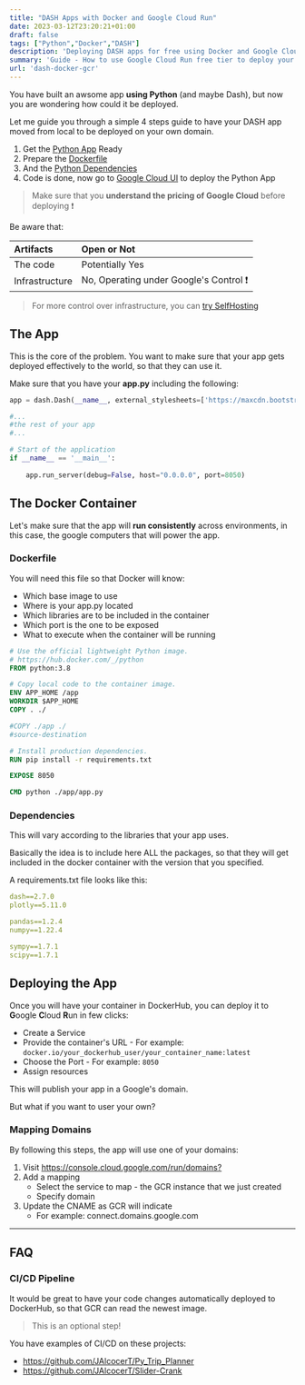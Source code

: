 ```yaml
---
title: "DASH Apps with Docker and Google Cloud Run"
date: 2023-03-12T23:20:21+01:00
draft: false
tags: ["Python","Docker","DASH"]
description: 'Deploying DASH apps for free using Docker and Google Cloud run.'
summary: 'Guide - How to use Google Cloud Run free tier to deploy your Python DASH apps.'
url: 'dash-docker-gcr'
---
```


<!-- # DASH on Google Cloud Run -->

You have built an awsome app **using Python** (and maybe Dash), but now you are wondering how could it be deployed.

Let me guide you through a simple 4 steps guide to have your DASH app moved from local to be deployed on your own domain.

1. Get the [Python App](#the-app) Ready
2. Prepare the [Dockerfile](#dockerfile)
3. And the [Python Dependencies](#dependencies)
4. Code is done, now go to [Google Cloud UI](#deploying-the-app) to deploy the Python App

> Make sure that you **understand the pricing of Google Cloud** before deploying ❗

Be aware that:

| Artifacts | Open or Not |
| :-- | :-- |
| The code | Potentially Yes |
| Infrastructure | No, Operating under Google's Control ❗|

> For more control over infrastructure, you can [try SelfHosting](/tags/self-hosting/)

## The App

This is the core of the problem. You want to make sure that your app gets deployed effectively to the world, so that they can use it.

Make sure that you have your **app.py** including the following:

```py
app = dash.Dash(__name__, external_stylesheets=['https://maxcdn.bootstrapcdn.com/bootstrap/4.5.2/css/bootstrap.min.css'])

#...
#the rest of your app
#...

# Start of the application
if __name__ == '__main__':
    
    app.run_server(debug=False, host="0.0.0.0", port=8050)
```

## The Docker Container

Let's make sure that the app will **run consistently** across environments, in this case, the google computers that will power the app.

### Dockerfile

You will need this file so that Docker will know:

* Which base image to use
* Where is your app.py located
* Which libraries are to be included in the container
* Which port is the one to be exposed
* What to execute when the container will be running

```Dockerfile
# Use the official lightweight Python image.
# https://hub.docker.com/_/python
FROM python:3.8

# Copy local code to the container image.
ENV APP_HOME /app
WORKDIR $APP_HOME
COPY . ./

#COPY ./app ./ 
#source-destination

# Install production dependencies.
RUN pip install -r requirements.txt

EXPOSE 8050

CMD python ./app/app.py 
```


### Dependencies

This will vary according to the libraries that your app uses.

Basically the idea is to include here ALL the packages, so that they will get included in the docker container with the version that you specified.

A requirements.txt file looks like this:

```yml
dash==2.7.0 
plotly==5.11.0

pandas==1.2.4
numpy==1.22.4

sympy==1.7.1
scipy==1.7.1
```

## Deploying the App

Once you will have your container in DockerHub, you can deploy it to **G**oogle **C**loud **R**un in few clicks:

* Create a Service
* Provide the container's URL - For example: `docker.io/your_dockerhub_user/your_container_name:latest`
* Choose the Port - For example: `8050`
* Assign resources

This will publish your app in a Google's domain.

But what if you want to user your own?

### Mapping Domains

By following this steps, the app will use one of your domains:

1. Visit <https://console.cloud.google.com/run/domains?>
2. Add a mapping
    * Select the service to map - the GCR instance that we just created
    * Specify domain
3. Update the CNAME as GCR will indicate
    * For example: connect.domains.google.com

---

## FAQ

### CI/CD Pipeline

It would be great to have your code changes automatically deployed to DockerHub, so that GCR can read the newest image.

> This is an optional step!

You have examples of CI/CD on these projects:

* <https://github.com/JAlcocerT/Py_Trip_Planner>
* <https://github.com/JAlcocerT/Slider-Crank>
